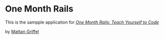 # One Month Rails

This is the sampple application for 
[*One Month Rails: Teach Yourself to Code*](http://onemonthrails.com)

by [Mattan Griffel](http://mattangriffel.com)
